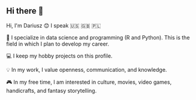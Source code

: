 ## Hi there 👋

<!--
**Dariusz852/Dariusz852** is a ✨ _special_ ✨ repository because its `README.md` (this file) appears on your GitHub profile.

Here are some ideas to get you started:

- 🔭 I’m currently working on ...
- 🌱 I’m currently learning ...
- 👯 I’m looking to collaborate on ...
- 🤔 I’m looking for help with ...
- 💬 Ask me about ...
- 📫 How to reach me: ...
- 😄 Pronouns: ...
- ⚡ Fun fact: ...
-->


Hi, I'm Dariusz :blush: I speak :us: :gb: 🇵🇱

:snake: I specialize in data science and
programming (R and Python).
This is the field in which I plan
to develop my career. 

:computer: I keep my hobby projects on this profile.

:bulb: In my work, I value openness, communication,
and knowledge. 

:video_game: In my free time, I am interested in
culture, movies, video games,
handicrafts, and fantasy storytelling.
